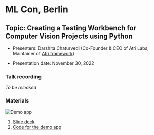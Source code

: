 # ML Con, Berlin

## Topic: Creating a Testing Workbench for Computer Vision Projects using Python

- Presenters: Darshita Chaturvedi (Co-Founder & CEO of Atri Labs; Maintainer of [Atri framework](https://github.com/Atri-Labs/atrilabs-engine))

- Presentation date: November 30, 2022

### Talk recording

*To be released*

### Materials

![Demo app](demo.gif)

1. [Slide deck](Slides_MLCon_Berlin.pdf)
2. [Code for the demo app](https://github.com/Atri-Apps/cv_workbench)